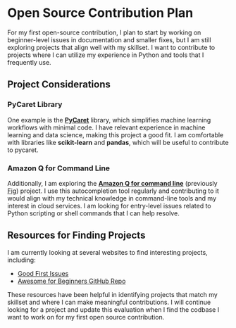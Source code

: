 # Open Source Contribution Plan

For my first open-source contribution, I plan to start by working on beginner-level issues in documentation and smaller fixes, but I am still exploring projects that align well with my skillset. I want to contribute to projects where I can utilize my experience in Python and tools that I frequently use.

## Project Considerations

### PyCaret Library
One example is the [**PyCaret**](https://github.com/pycaret/pycaret/issues) library, which simplifies machine learning workflows with minimal code. I have relevant experience in machine learning and data science, making this project a good fit. I am comfortable with libraries like **scikit-learn** and **pandas**, which will be useful to contribute to pycaret.

### Amazon Q for Command Line
Additionally, I am exploring the [**Amazon Q for command line**](https://github.com/aws/q-command-line-discussions) (previously [Fig](https://github.com/withfig/autocomplete)) project. I use this autocompletion tool regularly and contributing to it would align with my technical knowledge in command-line tools and my interest in cloud services. I am looking for entry-level issues related to Python scripting or shell commands that I can help resolve.

## Resources for Finding Projects

I am currently looking at several websites to find interesting projects, including:
- [Good First Issues](https://goodfirstissues.com/)
- [Awesome for Beginners GitHub Repo](https://github.com/MunGell/awesome-for-beginners)

These resources have been helpful in identifying projects that match my skillset and where I can make meaningful contributions. I will continue looking for a project and update this evaluation when I find the codbase I want to work on for my first open source contribution.
